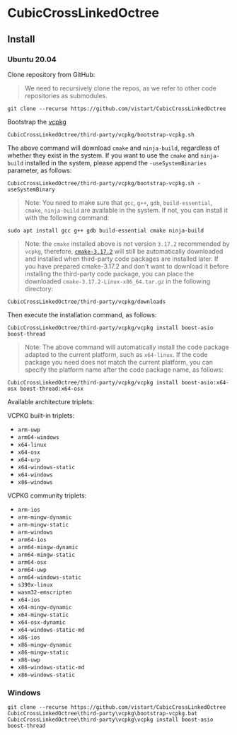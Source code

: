 # CubicCrossLinkedOctree

## Install

### Ubuntu 20.04

Clone repository from GitHub:

> We need to recursively clone the repos, as we refer to other code repositories as submodules.

```
git clone --recurse https://github.com/vistart/CubicCrossLinkedOctree
```

Bootstrap the [vcpkg](https://github.com/microsoft/vcpkg)

```
CubicCrossLinkedOctree/third-party/vcpkg/bootstrap-vcpkg.sh
```

The above command will download `cmake` and `ninja-build`, regardless of whether they exist in the system. If you want to use the `cmake` and `ninja-build` installed in the system, please append the `-useSystemBinaries` parameter, as follows:

```
CubicCrossLinkedOctree/third-party/vcpkg/bootstrap-vcpkg.sh -useSystemBinary
```

> Note: You need to make sure that `gcc`, `g++`, `gdb`, `build-essential`, `cmake`, `ninja-build` are available in the system. If not, you can install it with the following command:

```
sudo apt install gcc g++ gdb build-essential cmake ninja-build
```

> Note: the `cmake` installed above is not version `3.17.2` recommended by `vcpkg`, therefore, [`cmake-3.17.2`](https://github.com/Kitware/CMake/releases/download/v3.17.2/cmake-3.17.2-Linux-x86_64.tar.gz) will still be automatically downloaded and installed when third-party code packages are installed later. If you have prepared cmake-3.17.2 and don't want to download it before installing the third-party code package, you can place the downloaded `cmake-3.17.2-Linux-x86_64.tar.gz` in the following directory:

```
CubicCrossLinkedOctree/third-party/vcpkg/downloads
```

Then execute the installation command, as follows:

```
CubicCrossLinkedOctree/third-party/vcpkg/vcpkg install boost-asio boost-thread
```

> Note: The above command will automatically install the code package adapted to the current platform, such as `x64-linux`. If the code package you need does not match the current platform, you can specify the platform name after the code package name, as follows:

```
CubicCrossLinkedOctree/third-party/vcpkg/vcpkg install boost-asio:x64-osx boost-thread:x64-osx
```

Available architecture triplets:

VCPKG built-in triplets:

- `arm-uwp`
- `arm64-windows`
- `x64-linux`
- `x64-osx`
- `x64-urp`
- `x64-windows-static`
- `x64-windows`
- `x86-windows`

VCPKG community triplets:

- `arm-ios`
- `arm-mingw-dynamic`
- `arm-mingw-static`
- `arm-windows`
- `arm64-ios`
- `arm64-mingw-dynamic`
- `arm64-mingw-static`
- `arm64-osx`
- `arm64-uwp`
- `arm64-windows-static`
- `s390x-linux`
- `wasm32-emscripten`
- `x64-ios`
- `x64-mingw-dynamic`
- `x64-mingw-static`
- `x64-osx-dynamic`
- `x64-windows-static-md`
- `x86-ios`
- `x86-mingw-dynamic`
- `x86-mingw-static`
- `x86-uwp`
- `x86-windows-static-md`
- `x86-windows-static`

### Windows

```
git clone --recurse https://github.com/vistart/CubicCrossLinkedOctree
CubicCrossLinkedOctree\third-party\vcpkg\bootstrap-vcpkg.bat
CubicCrossLinkedOctree\third-party\vcpkg\vcpkg install boost-asio boost-thread
```